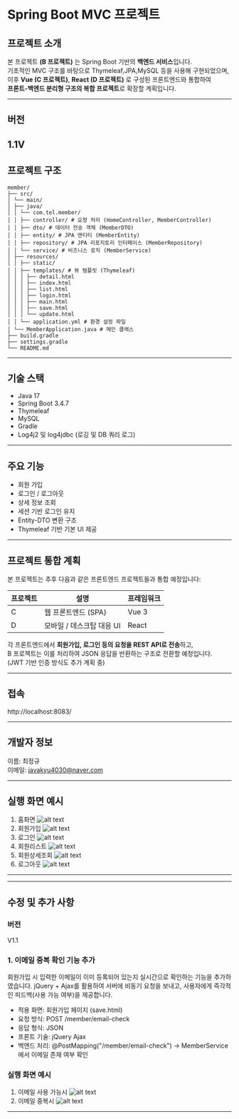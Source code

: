 
#   Spring Boot MVC 프로젝트

##  프로젝트 소개
본 프로젝트 **(B 프로젝트)** 는 Spring Boot 기반의 **백엔드 서비스**입니다.  
기초적인 MVC 구조를 바탕으로 Thymeleaf,JPA,MySQL 등을 사용해 구현되었으며,  
이후 **Vue (C 프로젝트)**, **React (D 프로젝트)** 로 구성된 프론트엔드와 통합하여  
**프론트-백엔드 분리형 구조의 복합 프로젝트**로 확장할 계획입니다.

---

##  버전  
1.1V
---

##  프로젝트 구조
```
member/
├── src/
│ └── main/
│ ├── java/
│ │ └── com.tel.member/
│ │ ├── controller/ # 요청 처리 (HomeController, MemberController)
│ │ ├── dto/ # 데이터 전송 객체 (MemberDTO)
│ │ ├── entity/ # JPA 엔티티 (MemberEntity)
│ │ ├── repository/ # JPA 리포지토리 인터페이스 (MemberRepository)
│ │ └── service/ # 비즈니스 로직 (MemberService)
│ ├── resources/
│ │ ├── static/ 
│ │ ├── templates/ # 뷰 템플릿 (Thymeleaf)
│ │ │ ├── detail.html
│ │ │ ├── index.html
│ │ │ ├── list.html
│ │ │ ├── login.html
│ │ │ ├── main.html
│ │ │ ├── save.html
│ │ │ └── update.html
│ │ └── application.yml # 환경 설정 파일
│ └── MemberApplication.java # 메인 클래스
├── build.gradle
├── settings.gradle
└── README.md
```
---

##  기술 스택

- Java 17
- Spring Boot 3.4.7 
- Thymeleaf
- MySQL
- Gradle              
- Log4j2 및 log4jdbc (로깅 및 DB 쿼리 로그)

---

##  주요 기능

- 회원 가입 
- 로그인 / 로그아웃
- 상세 정보 조회
- 세션 기반 로그인 유지
- Entity-DTO 변환 구조
- Thymeleaf 기반 기본 UI 제공

---

##  프로젝트 통합 계획

본 프로젝트는 추후 다음과 같은 프론트엔드 프로젝트들과 통합 예정입니다:

| 프로젝트 | 설명                        | 프레임워크 |
|----------|-----------------------------|------------|
| C        | 웹 프론트엔드 (SPA)         | Vue 3      |
| D        | 모바일 / 데스크탑 대응 UI   | React      |

각 프론트엔드에서 **회원가입, 로그인 등의 요청을 REST API로 전송**하고,  
B 프로젝트는 이를 처리하여 JSON 응답을 반환하는 구조로 전환할 예정입니다.  
(JWT 기반 인증 방식도 추가 계획 중)

---

## 접속
http://localhost:8083/

---


## 개발자 정보  
이름: 최정규  
이메일: javakyu4030@naver.com


---

## 실행 화면 예시

1. 홈화면
![alt text](1.home-1.png)
2. 회원가입
![alt text](2.save-1.png)
3. 로그인
![alt text](3.login-1.png)
4. 회원리스트
![alt text](4.list-1.png)
5. 회원상세조회
![alt text](5.detail-1.png)
6. 로그아웃
![alt text](6.logout-1.png)
---

---

## 수정 및 추가 사항

### 버전
V1.1

### 1. 이메일 중복 확인 기능 추가 
회원가입 시 입력한 이메일이 이미 등록되어 있는지 실시간으로 확인하는 기능을 추가하였습니다.
jQuery + Ajax를 활용하여 서버에 비동기 요청을 보내고,
사용자에게 즉각적인 피드백(사용 가능 여부)을 제공합니다.

- 적용 화면: 회원가입 페이지 (save.html)
- 요청 방식: POST /member/email-check
- 응답 형식: JSON
- 프론트 기술: jQuery Ajax
- 백엔드 처리: @PostMapping("/member/email-check") → MemberService에서 이메일 존재 여부 확인

### 실행 화면 예시
1. 이메일 사용 가능시
![alt text](<7. success-1.png>)
2. 이메일 중복시
![alt text](<8. fail-1.png>)
---